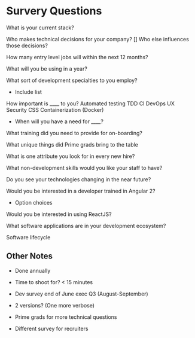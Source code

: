 # Survery Questions

What is your current stack?

Who makes technical decisions for your company?
  [] Who else influences those decisions?

How many entry level jobs will within the next 12 months?

What will you be using in a year?

What sort of development specialties to you employ?
* Include list

How important is ____ to you?
Automated testing
TDD
CI
DevOps
UX
Security
CSS
Containerization (Docker)

* When will you have a need for ____?

What training did you need to provide for on-boarding?

What unique things did Prime grads bring to the table

What is one attribute you look for in every new hire?

What non-development skills would you like your staff to have?

Do you see your technologies changing in the near future?

Would you be interested in a developer trained in Angular 2?
* Option choices

Would you be interested in using ReactJS?

What software applications are in your development ecosystem?

Software lifecycle

## Other Notes

* Done annually

* Time to shoot for? < 15 minutes

* Dev survey end of June exec Q3 (August-September)

* 2 versions? (One more verbose)

* Prime grads for more technical questions

* Different survey for recruiters

